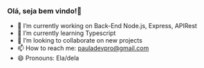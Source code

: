 ### Olá, seja bem vindo!👋

- 🔭 I’m currently working on Back-End Node.js, Express, APIRest
- 🌱 I’m currently learning Typescript
- 👯 I’m looking to collaborate on new projects
- 📫 How to reach me: pauladevpro@gmail.com
- 😄 Pronouns: Ela/dela

